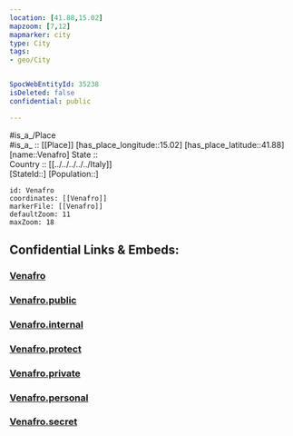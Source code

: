 ```yaml
---
location: [41.88,15.02] 
mapzoom: [7,12] 
mapmarker: city 
type: City
tags:
- geo/City


SpocWebEntityId: 35238
isDeleted: false
confidential: public

---
```

#is_a_/Place  
#is_a_ :: [[Place]] 
[has_place_longitude::15.02] 
[has_place_latitude::41.88] 
[name::Venafro] 
State ::  
Country :: [[../../../../../Italy]]  
[StateId::] 
[Population::] 



```leaflet
id: Venafro
coordinates: [[Venafro]] 
markerFile: [[Venafro]] 
defaultZoom: 11 
maxZoom: 18
```


## Confidential Links & Embeds: 

### [Venafro](/_Standards/Earth/Continent/Europe/Europe~South/Italy/regions~Italy/Molise/Campobasso.Province/City/Venafro.md) 

### [Venafro.public](/_public/Earth/Continent/Europe/Europe~South/Italy/regions~Italy/Molise/Campobasso.Province/City/Venafro.public.md) 

### [Venafro.internal](/_internal/Earth/Continent/Europe/Europe~South/Italy/regions~Italy/Molise/Campobasso.Province/City/Venafro.internal.md) 

### [Venafro.protect](/_protect/Earth/Continent/Europe/Europe~South/Italy/regions~Italy/Molise/Campobasso.Province/City/Venafro.protect.md) 

### [Venafro.private](/_private/Earth/Continent/Europe/Europe~South/Italy/regions~Italy/Molise/Campobasso.Province/City/Venafro.private.md) 

### [Venafro.personal](/_personal/Earth/Continent/Europe/Europe~South/Italy/regions~Italy/Molise/Campobasso.Province/City/Venafro.personal.md) 

### [Venafro.secret](/_secret/Earth/Continent/Europe/Europe~South/Italy/regions~Italy/Molise/Campobasso.Province/City/Venafro.secret.md)

